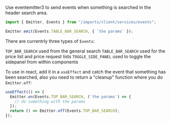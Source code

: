 Use eventemitter3 to send events when something is searched in the header search area.

```javascript
import { Emitter, Events } from "/imports/client/services/events";

Emitter.emit(Events.TABLE_BAR_SEARCH, { `the params` });
```

There are currentrly three types of `Events`:

`TOP_BAR_SEARCH` used from the general search
`TABLE_BAR_SEARCH` used for the price list and price request lists
`TOGGLE_SIDE_PANEL` used to toggle the sidepanel from within components

To use in react, add it in a `useEffect` and catch the event that something has been searched, also you need to return a "cleanup" function where you do `Emitter.off`:

```javascript
useEffect(() => {
  Emitter.on(Events.TOP_BAR_SEARCH, (`the params`) => {
    // do something with the params
  });
  return () => Emitter.off(Events.TOP_BAR_SEARCH);
});
```
